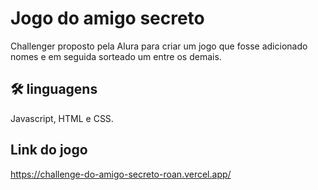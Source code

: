 
# Jogo do amigo secreto

Challenger proposto pela Alura para criar um jogo que fosse adicionado nomes e em seguida sorteado um entre os demais.


## 🛠 linguagens
Javascript, HTML e CSS.

## Link do jogo
https://challenge-do-amigo-secreto-roan.vercel.app/
